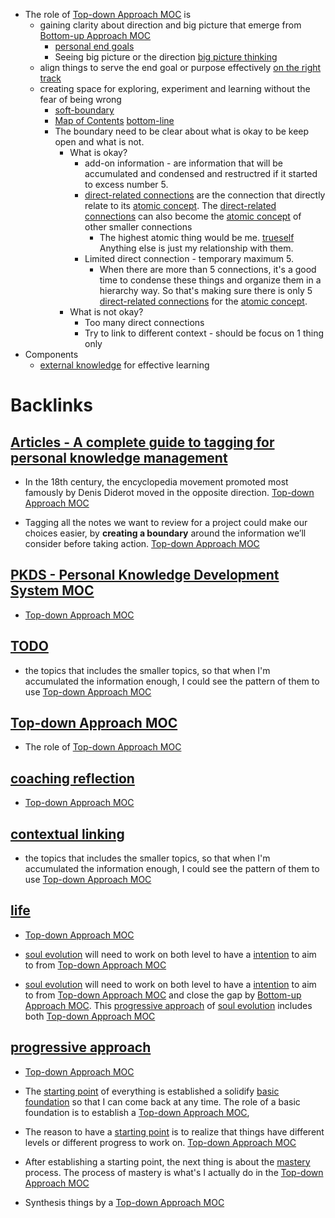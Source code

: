 - The role of [Top-down Approach MOC](<Top-down Approach MOC.md>) is 
    - gaining clarity about direction and big picture that emerge from [Bottom-up Approach MOC](<Bottom-up Approach MOC.md>)
        - [personal end goals](<personal end goals.md>) 
        - Seeing big picture or the direction [big picture thinking](<big picture thinking.md>)
    - align things to serve the end goal or purpose effectively [on the right track](<on the right track.md>)
    - creating space for exploring, experiment and learning without the fear of being wrong
        - [soft-boundary](<soft-boundary.md>)
        - [Map of Contents](<Map of Contents.md>) [bottom-line](<bottom-line.md>)
        - The boundary need to be clear about what is okay to be keep open and what is not.
            - What is okay?
                - add-on information - are information that will be accumulated and condensed and restructred if it started to excess number 5.
                - [direct-related connections](<direct-related connections.md>) are the connection that directly relate to its [atomic concept](<atomic concept.md>). The [direct-related connections](<direct-related connections.md>) can also become the [atomic concept](<atomic concept.md>) of other smaller connections
                    - The highest atomic thing would be me. [trueself](<trueself.md>) Anything else is just my relationship with them.
                - Limited direct connection - temporary maximum 5.
                    - When there are more than 5 connections, it's a good time to condense these things and organize them in a hierarchy way. So that's making sure there is only 5 [direct-related connections](<direct-related connections.md>) for the [atomic concept](<atomic concept.md>).
            - What is not okay?
                - Too many direct connections
                - Try to link to different context - should be focus on 1 thing only
- Components
    - [external knowledge](<external knowledge.md>) for effective learning

# Backlinks
## [Articles - A complete guide to tagging for personal knowledge management](<Articles - A complete guide to tagging for personal knowledge management.md>)
- In the 18th century, the encyclopedia movement promoted most famously by Denis Diderot moved in the opposite direction. [Top-down Approach MOC](<Top-down Approach MOC.md>)

- Tagging all the notes we want to review for a project could make our choices easier, by **creating a boundary** around the information we’ll consider before taking action. [Top-down Approach MOC](<Top-down Approach MOC.md>)

## [PKDS - Personal Knowledge Development System MOC](<PKDS - Personal Knowledge Development System MOC.md>)
- [Top-down Approach MOC](<Top-down Approach MOC.md>)

## [TODO](<TODO.md>)
- the topics that includes the smaller topics, so that when I'm accumulated the information enough, I could see the pattern of them to use [Top-down Approach MOC](<Top-down Approach MOC.md>)

## [Top-down Approach MOC](<Top-down Approach MOC.md>)
- The role of [Top-down Approach MOC](<Top-down Approach MOC.md>)

## [coaching reflection](<coaching reflection.md>)
- [Top-down Approach MOC](<Top-down Approach MOC.md>)

## [contextual linking](<contextual linking.md>)
- the topics that includes the smaller topics, so that when I'm accumulated the information enough, I could see the pattern of them to use [Top-down Approach MOC](<Top-down Approach MOC.md>)

## [life](<life.md>)
- [Top-down Approach MOC](<Top-down Approach MOC.md>)

- [soul evolution](<soul evolution.md>) will need to work on both level to have a [intention](<intention.md>) to aim to from [Top-down Approach MOC](<Top-down Approach MOC.md>)

- [soul evolution](<soul evolution.md>) will need to work on both level to have a [intention](<intention.md>) to aim to from [Top-down Approach MOC](<Top-down Approach MOC.md>) and close the gap by [Bottom-up Approach MOC](<Bottom-up Approach MOC.md>). This [progressive approach](<progressive approach.md>) of [soul evolution](<soul evolution.md>) includes both [Top-down Approach MOC](<Top-down Approach MOC.md>)

## [progressive approach](<progressive approach.md>)
-  [Top-down Approach MOC](<Top-down Approach MOC.md>)

- The [starting point](<starting point.md>) of everything is established a solidify [basic foundation](<basic foundation.md>) so that I can come back at any time. The role of a basic foundation is to establish a [Top-down Approach MOC](<Top-down Approach MOC.md>),

- The reason to have a [starting point](<starting point.md>) is to realize that things have different levels or different progress to work on. [Top-down Approach MOC](<Top-down Approach MOC.md>)

- After establishing a starting point, the next thing is about the [mastery](<mastery.md>) process. The process of mastery is what's I actually do in the [Top-down Approach MOC](<Top-down Approach MOC.md>)

- Synthesis things by a [Top-down Approach MOC](<Top-down Approach MOC.md>)

